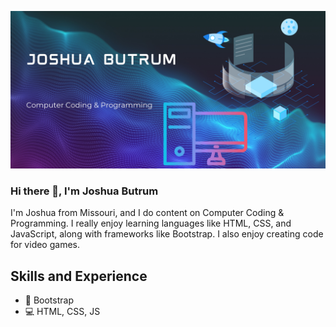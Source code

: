 ![Computer Coding & Programming](https://github.com/JoshuaButrum/JoshuaButrum/blob/main/Joshua.jpg)

### Hi there 👋, I'm Joshua Butrum
I'm Joshua from Missouri, and I do content on Computer Coding & Programming. I really enjoy learning languages like HTML, CSS, and JavaScript, along with frameworks like Bootstrap. I also enjoy creating code for video games.

## Skills and Experience
* 👢 Bootstrap
* 💻 HTML, CSS, JS

